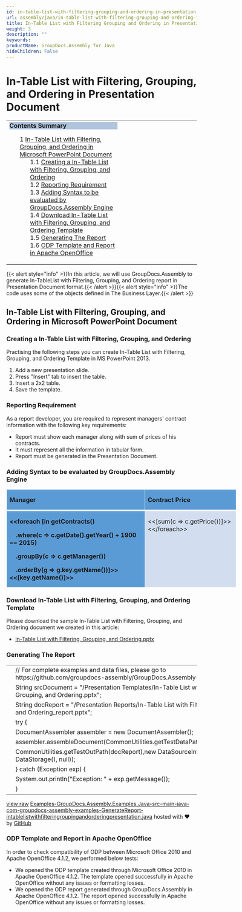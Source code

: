 ```yaml
---
id: in-table-list-with-filtering-grouping-and-ordering-in-presentation-document
url: assembly/java/in-table-list-with-filtering-grouping-and-ordering-in-presentation-document
title: In-Table List with Filtering Grouping and Ordering in Presentation Document
weight: 3
description: ""
keywords: 
productName: GroupDocs.Assembly for Java
hideChildren: False
---
```

# In-Table List with Filtering, Grouping, and Ordering in Presentation Document

<table class="sectionMacro" border="0" cellpadding="5" cellspacing="0" width="100%"><tbody><tr><td valign="top" width="60%"><div class="panel" style="border-top-width: 1px; border-right-width: 1px; border-bottom-width: 1px; border-left-width: 1px;"><div class="panelHeader" style="border-bottom-width: 1px; background-color: rgb(176, 196, 222);"><b>Contents Summary</b></div><div class="panelContent"><style type="text/css">div.rbtoc1590607146213 { padding-top: 0px; padding-right: 0px; padding-bottom: 0px; padding-left: 0px; }div.rbtoc1590607146213 ul { list-style-type: none; list-style-image: none; margin-left: 0px; }div.rbtoc1590607146213 li { margin-left: 0px; padding-left: 0px; }</style><div class="toc rbtoc1590607146213"><ul class="toc-indentation"><li><span class="TOCOutline">1</span> <a href="#In-TableListwithFiltering,Grouping,andOrderinginPresentationDocument-In-TableListwithFiltering,Grouping,andOrderinginMicrosoftPowerPointDocument">In-Table List with Filtering, Grouping, and Ordering in Microsoft PowerPoint Document</a><ul class="toc-indentation"><li><span class="TOCOutline">1.1</span> <a href="#In-TableListwithFiltering,Grouping,andOrderinginPresentationDocument-CreatingaIn-TableListwithFiltering,Grouping,andOrdering">Creating a In-Table List with Filtering, Grouping, and Ordering</a></li><li><span class="TOCOutline">1.2</span> <a href="#In-TableListwithFiltering,Grouping,andOrderinginPresentationDocument-ReportingRequirement">Reporting Requirement</a></li><li><span class="TOCOutline">1.3</span> <a href="#In-TableListwithFiltering,Grouping,andOrderinginPresentationDocument-AddingSyntaxtobeevaluatedbyGroupDocs.AssemblyEngine">Adding Syntax to be evaluated by GroupDocs.Assembly Engine</a></li><li><span class="TOCOutline">1.4</span> <a href="#In-TableListwithFiltering,Grouping,andOrderinginPresentationDocument-DownloadIn-TableListwithFiltering,Grouping,andOrderingTemplate">Download In-Table List with Filtering, Grouping, and Ordering Template</a></li><li><span class="TOCOutline">1.5</span> <a href="#In-TableListwithFiltering,Grouping,andOrderinginPresentationDocument-GeneratingTheReport">Generating The Report</a></li><li><span class="TOCOutline">1.6</span> <a href="#In-TableListwithFiltering,Grouping,andOrderinginPresentationDocument-ODPTemplateandReportinApacheOpenOffice">ODP Template and Report in Apache OpenOffice</a></li></ul></li></ul></div></div></div></td><td valign="top">&nbsp;</td></tr></tbody></table>

{{< alert style="info" >}}In this article, we will use GroupDocs.Assembly to generate In-TableList with Filtering, Grouping, and Ordering report in Presentation Document format.{{< /alert >}}{{< alert style="info" >}}The code uses some of the objects defined in The Business Layer.{{< /alert >}}

## In-Table List with Filtering, Grouping, and Ordering in Microsoft PowerPoint Document

### Creating a In-Table List with Filtering, Grouping, and Ordering

Practising the following steps you can create In-Table List with Filtering, Grouping, and Ordering Template in MS PowerPoint 2013.

1.  Add a new presentation slide.
2.  Press "Insert" tab to insert the table.
3.  Insert a 2x2 table.
4.  Save the template.

### Reporting Requirement

As a report developer, you are required to represent managers' contract information with the following key requirements:

*   Report must show each manager along with sum of prices of his contracts.
*   It must represent all the information in tabular form.
*   Report must be generated in the Presentation Document.

### Adding Syntax to be evaluated by GroupDocs.Assembly Engine

<table class="MsoNormalTable" border="0" cellspacing="0" cellpadding="0" width="608" style="width: 456pt; border-collapse: collapse;"><tbody><tr><td width="371" valign="top" style="width: 278pt; border-top-color: white; border-top-style: solid; border-top-width: 1pt; border-right-color: white; border-right-style: solid; border-right-width: 1pt; border-bottom-color: white; border-bottom-style: solid; border-bottom-width: 3pt; border-left-color: white; border-left-style: solid; border-left-width: 1pt; background-color: rgb(91, 155, 213); background-image: initial; padding-top: 0.75pt; padding-right: 5.4pt; padding-bottom: 0in; padding-left: 5.4pt;"><p class="MsoNormal"><b>Manager</b></p></td><td width="237" valign="top" style="width: 178pt; border-top-color: white; border-top-style: solid; border-top-width: 1pt; border-left-color: initial; border-left-style: none; border-left-width: initial; border-bottom-color: white; border-bottom-style: solid; border-bottom-width: 3pt; border-right-color: white; border-right-style: solid; border-right-width: 1pt; background-color: rgb(91, 155, 213); background-image: initial; padding-top: 0.75pt; padding-right: 5.4pt; padding-bottom: 0in; padding-left: 5.4pt;"><p class="MsoNormal"><b>Contract Price</b></p></td></tr><tr><td width="371" valign="top" style="width: 278pt; border-top-color: initial; border-top-style: none; border-top-width: initial; border-right-color: white; border-right-style: solid; border-right-width: 1pt; border-bottom-color: white; border-bottom-style: solid; border-bottom-width: 1pt; border-left-color: white; border-left-style: solid; border-left-width: 1pt; background-color: rgb(91, 155, 213); background-image: initial; padding-top: 0.75pt; padding-right: 5.4pt; padding-bottom: 0in; padding-left: 5.4pt;"><p class="MsoNormal"><b>&lt;&lt;foreach [in getContracts()</b></p><p class="MsoNormal"><b>&nbsp;&nbsp;&nbsp; .where(c =&gt; c.getDate().getYear() + 1900 == 2015)</b></p><p class="MsoNormal"><b>&nbsp;&nbsp;&nbsp; .groupBy(c =&gt; c.getManager())</b></p><p class="MsoNormal"><b>&nbsp;&nbsp;&nbsp; .orderBy(g =&gt; g.key.getName())]&gt;&gt;&lt;&lt;[key.getName()]&gt;&gt;</b></p></td><td width="237" valign="top" style="width: 178pt; border-top-color: initial; border-top-style: none; border-top-width: initial; border-left-color: initial; border-left-style: none; border-left-width: initial; border-bottom-color: white; border-bottom-style: solid; border-bottom-width: 1pt; border-right-color: white; border-right-style: solid; border-right-width: 1pt; background-color: rgb(210, 222, 239); background-image: initial; padding-top: 0.75pt; padding-right: 5.4pt; padding-bottom: 0in; padding-left: 5.4pt;"><p class="MsoNormal">&lt;&lt;[sum(c =&gt; c.getPrice())]&gt;&gt;&lt;&lt;/foreach&gt;&gt;</p></td></tr></tbody></table>

### Download In-Table List with Filtering, Grouping, and Ordering Template

Please download the sample In-Table List with Filtering, Grouping, and Ordering document we created in this article:

*   [In-Table List with Filtering, Grouping, and Ordering.pptx](https://github.com/groupdocs-assembly/GroupDocs.Assembly-for-Java/blob/master/Examples/GroupDocs.Assembly.Examples.Java/Data/Storage/Presentation%20Templates/In-Table%20List%20with%20Filtering%2C%20Grouping%2C%20and%20Ordering.pptx?raw=true)

### Generating The Report

<table class="highlight tab-size js-file-line-container" data-tab-size="8" data-paste-markdown-skip=""><tbody><tr><td id="file-examples-groupdocs-assembly-examples-java-src-main-java-com-groupdocs-assembly-examples-generatereport-intablelistwithfilteringroupingandorderingpresentation-java-L1" class="blob-num js-line-number" data-line-number="1"></td><td id="file-examples-groupdocs-assembly-examples-java-src-main-java-com-groupdocs-assembly-examples-generatereport-intablelistwithfilteringroupingandorderingpresentation-java-LC1" class="blob-code blob-code-inner js-file-line"><span class="pl-c"><span class="pl-c">//</span> For complete examples and data files, please go to https://github.com/groupdocs-assembly/GroupDocs.Assembly-for-Java</span></td></tr><tr><td id="file-examples-groupdocs-assembly-examples-java-src-main-java-com-groupdocs-assembly-examples-generatereport-intablelistwithfilteringroupingandorderingpresentation-java-L2" class="blob-num js-line-number" data-line-number="2"></td><td id="file-examples-groupdocs-assembly-examples-java-src-main-java-com-groupdocs-assembly-examples-generatereport-intablelistwithfilteringroupingandorderingpresentation-java-LC2" class="blob-code blob-code-inner js-file-line"><span class="pl-smi">String</span> srcDocument <span class="pl-k">=</span> <span class="pl-s"><span class="pl-pds">"</span>/Presentation Templates/In-Table List with Filtering, Grouping, and Ordering.pptx<span class="pl-pds">"</span></span>;</td></tr><tr><td id="file-examples-groupdocs-assembly-examples-java-src-main-java-com-groupdocs-assembly-examples-generatereport-intablelistwithfilteringroupingandorderingpresentation-java-L3" class="blob-num js-line-number" data-line-number="3"></td><td id="file-examples-groupdocs-assembly-examples-java-src-main-java-com-groupdocs-assembly-examples-generatereport-intablelistwithfilteringroupingandorderingpresentation-java-LC3" class="blob-code blob-code-inner js-file-line"><span class="pl-smi">String</span> docReport <span class="pl-k">=</span> <span class="pl-s"><span class="pl-pds">"</span>/Presentation Reports/In-Table List with Filtering, Grouping, and Ordering_report.pptx<span class="pl-pds">"</span></span>;</td></tr><tr><td id="file-examples-groupdocs-assembly-examples-java-src-main-java-com-groupdocs-assembly-examples-generatereport-intablelistwithfilteringroupingandorderingpresentation-java-L4" class="blob-num js-line-number" data-line-number="4"></td><td id="file-examples-groupdocs-assembly-examples-java-src-main-java-com-groupdocs-assembly-examples-generatereport-intablelistwithfilteringroupingandorderingpresentation-java-LC4" class="blob-code blob-code-inner js-file-line"><span class="pl-k">try</span> {</td></tr><tr><td id="file-examples-groupdocs-assembly-examples-java-src-main-java-com-groupdocs-assembly-examples-generatereport-intablelistwithfilteringroupingandorderingpresentation-java-L5" class="blob-num js-line-number" data-line-number="5"></td><td id="file-examples-groupdocs-assembly-examples-java-src-main-java-com-groupdocs-assembly-examples-generatereport-intablelistwithfilteringroupingandorderingpresentation-java-LC5" class="blob-code blob-code-inner js-file-line"><span class="pl-smi">DocumentAssembler</span> assembler <span class="pl-k">=</span> <span class="pl-k">new</span> <span class="pl-smi">DocumentAssembler</span>();</td></tr><tr><td id="file-examples-groupdocs-assembly-examples-java-src-main-java-com-groupdocs-assembly-examples-generatereport-intablelistwithfilteringroupingandorderingpresentation-java-L6" class="blob-num js-line-number" data-line-number="6"></td><td id="file-examples-groupdocs-assembly-examples-java-src-main-java-com-groupdocs-assembly-examples-generatereport-intablelistwithfilteringroupingandorderingpresentation-java-LC6" class="blob-code blob-code-inner js-file-line">assembler<span class="pl-k">.</span>assembleDocument(<span class="pl-smi">CommonUtilities</span><span class="pl-k">.</span>getTestDataPath(srcDocument),</td></tr><tr><td id="file-examples-groupdocs-assembly-examples-java-src-main-java-com-groupdocs-assembly-examples-generatereport-intablelistwithfilteringroupingandorderingpresentation-java-L7" class="blob-num js-line-number" data-line-number="7"></td><td id="file-examples-groupdocs-assembly-examples-java-src-main-java-com-groupdocs-assembly-examples-generatereport-intablelistwithfilteringroupingandorderingpresentation-java-LC7" class="blob-code blob-code-inner js-file-line"><span class="pl-smi">CommonUtilities</span><span class="pl-k">.</span>getTestOutPath(docReport),<span class="pl-k">new</span> <span class="pl-smi">DataSourceInfo</span>( <span class="pl-k">new</span> <span class="pl-smi">DataStorage</span>(), <span class="pl-c1">null</span>));</td></tr><tr><td id="file-examples-groupdocs-assembly-examples-java-src-main-java-com-groupdocs-assembly-examples-generatereport-intablelistwithfilteringroupingandorderingpresentation-java-L8" class="blob-num js-line-number" data-line-number="8"></td><td id="file-examples-groupdocs-assembly-examples-java-src-main-java-com-groupdocs-assembly-examples-generatereport-intablelistwithfilteringroupingandorderingpresentation-java-LC8" class="blob-code blob-code-inner js-file-line">} <span class="pl-k">catch</span> (<span class="pl-smi">Exception</span> exp) {</td></tr><tr><td id="file-examples-groupdocs-assembly-examples-java-src-main-java-com-groupdocs-assembly-examples-generatereport-intablelistwithfilteringroupingandorderingpresentation-java-L9" class="blob-num js-line-number" data-line-number="9"></td><td id="file-examples-groupdocs-assembly-examples-java-src-main-java-com-groupdocs-assembly-examples-generatereport-intablelistwithfilteringroupingandorderingpresentation-java-LC9" class="blob-code blob-code-inner js-file-line"><span class="pl-smi">System</span><span class="pl-k">.</span>out<span class="pl-k">.</span>println(<span class="pl-s"><span class="pl-pds">"</span>Exception: <span class="pl-pds">"</span></span> <span class="pl-k">+</span> exp<span class="pl-k">.</span>getMessage());</td></tr><tr><td id="file-examples-groupdocs-assembly-examples-java-src-main-java-com-groupdocs-assembly-examples-generatereport-intablelistwithfilteringroupingandorderingpresentation-java-L10" class="blob-num js-line-number" data-line-number="10"></td><td id="file-examples-groupdocs-assembly-examples-java-src-main-java-com-groupdocs-assembly-examples-generatereport-intablelistwithfilteringroupingandorderingpresentation-java-LC10" class="blob-code blob-code-inner js-file-line">}</td></tr></tbody></table>

[view raw](https://gist.github.com/GroupDocsGists/845d7d45c8593f13c7f96a4046f7d0d4/raw/622f6f52e6a1043335eb7931d9661c97991e56e7/Examples-GroupDocs.Assembly.Examples.Java-src-main-java-com-groupdocs-assembly-examples-GenerateReport-intablelistwithfilteringroupingandorderingpresentation.java) [Examples-GroupDocs.Assembly.Examples.Java-src-main-java-com-groupdocs-assembly-examples-GenerateReport-intablelistwithfilteringroupingandorderingpresentation.java](https://gist.github.com/GroupDocsGists/845d7d45c8593f13c7f96a4046f7d0d4#file-examples-groupdocs-assembly-examples-java-src-main-java-com-groupdocs-assembly-examples-generatereport-intablelistwithfilteringroupingandorderingpresentation-java) hosted with ❤ by [GitHub](https://github.com)

### ODP Template and Report in Apache OpenOffice

In order to check compatibility of ODP between Microsoft Office 2010 and Apache OpenOffice 4.1.2, we performed below tests:

*   We opened the ODP template created through Microsoft Office 2010 in Apache OpenOffice 4.1.2. The template opened successfully in Apache OpenOffice without any issues or formatting losses.
*   We opened the ODP report generated through GroupDocs.Assembly in Apache OpenOffice 4.1.2. The report opened successfully in Apache OpenOffice without any issues or formatting losses.
